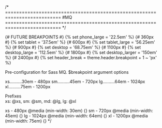 /* ==========================================================================
   #MQ
   ========================================================================== */





{# FUTURE BREAKPOINTS #}
{% set phone_large = '22.5em' %} {# 360px #}
{% set tablet = '37.5em' %} {# 600px #}
{% set tablet_large = '56.25em' %} {# 900px #}
{% set desktop = '68.75em' %} {# 1100px #}
{% set desktop_large = '112.5em' %} {# 1800px #}
{% set desktop_larger = '150em' %} {# 2400px #}
{% set header_break = theme.header.breakpoint + 1 ~ 'px' %}





Pre-configuration for Sass MQ.
$breakpoint argument options 

xs..........30em - 480px
sm..........45em - 720px
lg..........64em - 1024px
xl..........75em - 1200px






Prefixes  
xs:   \@xs,
sm:   \@sm,
md:   \@lg,
lg:   \@xl





xs - 480px
@media (min-width: 30em) {}
sm - 720px
@media (min-width: 45em) {}
lg - 1024px
@media (min-width: 64em) {}
xl - 1200px
@media (min-width: 75em) {} 
*/